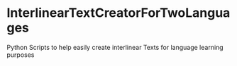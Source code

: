 # InterlinearTextCreatorForTwoLanguages
Python Scripts to help easily create interlinear Texts for language learning purposes
